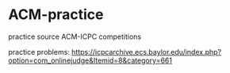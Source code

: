 # ACM-practice
practice source ACM-ICPC competitions

practice problems: https://icpcarchive.ecs.baylor.edu/index.php?option=com_onlinejudge&Itemid=8&category=661
